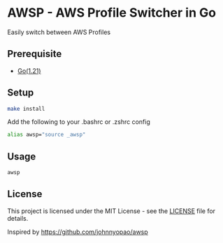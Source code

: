 # AWSP - AWS Profile Switcher in Go

Easily switch between AWS Profiles

## Prerequisite
- [Go(1.21)](https://golang.org/dl/)

## Setup
```sh
make install
```

Add the following to your .bashrc or .zshrc config
```sh
alias awsp="source _awsp"
```

## Usage
```sh
awsp
```

## License

This project is licensed under the MIT License - see the [LICENSE](LICENSE) file for details.


Inspired by https://github.com/johnnyopao/awsp